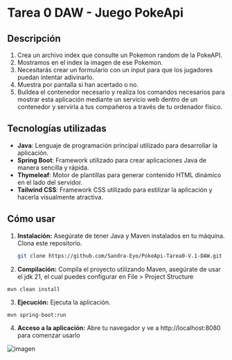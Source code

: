 # Tarea 0 DAW - Juego PokeApi

## Descripción

1. Crea un archivo index que consulte un Pokemon random de la PokeAPI.
2. Mostramos en el index la imagen de ese Pokemon.
3. Necesitarás crear un formulario con un input para que los jugadores puedan intentar adivinarlo.
4. Muestra por pantalla si han acertado o no.
5. Buildea el contenedor necesario y realiza los comandos necesarios para mostrar esta aplicación mediante un servicio web dentro de un contenedor y servirla a tus compañeros a través de tu ordenador físico.

## Tecnologías utilizadas

- **Java**: Lenguaje de programación principal utilizado para desarrollar la aplicación.
- **Spring Boot**: Framework utilizado para crear aplicaciones Java de manera sencilla y rápida.
- **Thymeleaf**: Motor de plantillas para generar contenido HTML dinámico en el lado del servidor.
- **Tailwind CSS**: Framework CSS utilizado para estilizar la aplicación y hacerla visualmente atractiva.

## Cómo usar

1. **Instalación:** Asegúrate de tener Java y Maven instalados en tu máquina. Clona este repositorio.

   ```bash
   git clone https://github.com/Sandra-Eyo/PokeApi-Tarea0-V.1-DAW.git

2. **Compilación:** Compila el proyecto utilizando Maven, asegúrate de usar el jdk 21, el cual puedes configurar en File > Project Structure

```
mvn clean install
```

3. **Ejecución:** Ejecuta la aplicación.

```mvn spring-boot:run```

4. **Acceso a la aplicación:** Abre tu navegador y ve a http://localhost:8080 para comenzar usarlo

![imagen](https://github.com/user-attachments/assets/45269333-d45f-4f12-be16-3d7e2953efe9)


